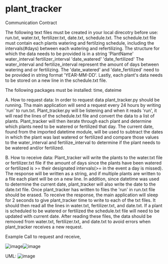 # plant_tracker

Communication Contract

The following text files must be created in your local direcotry before use: run.txt, water.txt, fertilizer.txt, date.txt, schedule.txt.
The schedule.txt file must contain each plants watering and fertilzing schedule, including the intervals(#days) between each watering and refertilizing. The structure for which the data needs to be provided is in a string 'PlantName' water_interval fertilizer_interval 'date_watered' 'date_fertilized'
The water_interval and fertilize_interval represent the amount of days between watering and or fertilizing. The 'date_watered' and 'date_fertilized' need to be provided in string format 'YEAR-MM-DD'. Lastly, each plant's data needs to be stored on a new line in the schedule.txt file. 

The following packages must be installed: time, dateime

A. How to request data: In order to request data plant_tracker.py should be running. Tha main application will send a request every 24 hours by writing 'run' to run.txt. Plant_tracker.py will be listening and when it reads 'run', it will read the lines of the schedule.txt file and convert the data to a list of plants. Plant_tracker will then iterate through each plant and determine which plants need to be watered or fertilized that day. The current date, found from the imported datetime module, will be used to subtract the dates in which the plant was last watered or fertilized and compare those values to the water_interval and fertilize_interval to determine if the plant needs to be watered and/or fertilized. 


B. How to receive data: Plant_tracker will write the plants to the water.txt file or fertilizer.txt file if the amount of days since the plants have been watered or fertilized is >= their designated intervals(>= in the event a day is missed). The response will be written as a string, and if multiple plants are written to a file each plant will be on a new line. In addition, since datetime was used to determine the current date, plant_tracker will also write the date to the date.txt file. Once plant_tracker has written to files the 'run' in run.txt file should be erased. To receive the response, the main application will sleep for 2 seconds to give plant_tracker time to write to each of the txt files. It should then read all the lines in water.txt, fertilizer.txt, and date.txt. If a plant is scheduled to be watered or fertilized the schedule.txt file will need to be updated with current date. After reading these files, the data should be removed from water.txt, fertilizer.txt, and date.txt to avoid errors when plant_tracker receives a new request. 


Example Call to request and receive, 

![image](https://user-images.githubusercontent.com/81596877/181143111-025cde45-391c-456b-afcf-30a1fb2a7f84.png)![image](https://user-images.githubusercontent.com/81596877/181142902-f9779292-a781-410e-bf81-5d8504b2b344.png)

UML:
![image](https://user-images.githubusercontent.com/81596877/181142966-67dba3bf-e11e-4fc0-9083-cb6dae7d081c.png)
